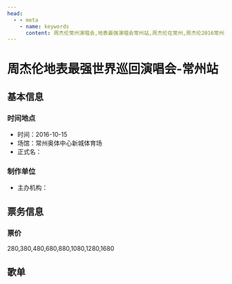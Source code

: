 ```yaml
---
head:
  - - meta
    - name: keywords
      content: 周杰伦常州演唱会,地表最强演唱会常州站,周杰伦在常州,周杰伦2016常州演唱会
---
```


# 周杰伦地表最强世界巡回演唱会-常州站

## 基本信息

### 时间地点
- 时间：2016-10-15
- 场馆：常州奥体中心新城体育场
- 正式名：

### 制作单位
- 主办机构：

## 票务信息
### 票价
280,380,480,680,880,1080,1280,1680

## 歌单